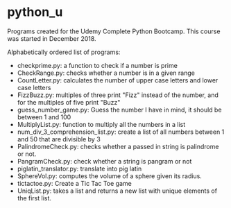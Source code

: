 # python_u
Programs created for the Udemy Complete Python Bootcamp. This course was started in December 2018.

Alphabetically ordered list of programs:

- checkprime.py: a function to check if a number is prime
- CheckRange.py: checks whether a number is in a given range
- CountLetter.py: calculates the number of upper case letters and lower case letters
- FizzBuzz.py: multiples of three print "Fizz" instead of the number, and for the multiples of five print "Buzz"
- guess_number_game.py: Guess the number I have in mind, it should be between 1 and 100
- MultiplyList.py: function to multiply all the numbers in a list
- num_div_3_comprehension_list.py: create a list of all numbers between 1 and 50 that are divisible by 3
- PalindromeCheck.py: checks whether a passed in string is palindrome or not.
- PangramCheck.py: check whether a string is pangram or not
- piglatin_translator.py: translate into pig latin
- SphereVol.py: computes the volume of a sphere given its radius.
- tictactoe.py: Create a Tic Tac Toe game
- UniqList.py: takes a list and returns a new list with unique elements of the first list.
